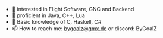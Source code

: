 
- 👀  interested in Flight Software, GNC and Backend
- 🌱 proficient in Java, C++, Lua
- 💞️ Basic knowledge of C, Haskell, C#
- 📫 How to reach me: bygoalz@gmx.de or discord: ByGoalZ

